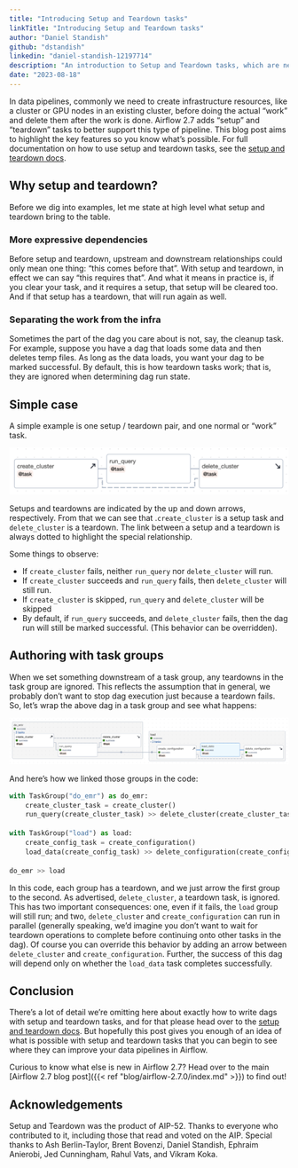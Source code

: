 ```yaml
---
title: "Introducing Setup and Teardown tasks"
linkTitle: "Introducing Setup and Teardown tasks"
author: "Daniel Standish"
github: "dstandish"
linkedin: "daniel-standish-12197714"
description: "An introduction to Setup and Teardown tasks, which are new in Apache Airflow 2.7.0"
date: "2023-08-18"
---
```


In data pipelines, commonly we need to create infrastructure resources, like a cluster or GPU nodes in an existing cluster, before doing the actual “work” and delete them after the work is done. Airflow 2.7 adds “setup” and “teardown” tasks to better support this type of pipeline. This blog post aims to highlight the key features so you know what’s possible. For full documentation on how to use setup and teardown tasks, see the [setup and teardown docs](https://airflow.apache.org/docs/apache-airflow/2.7.0/howto/setup-and-teardown.html).

## Why setup and teardown?

Before we dig into examples, let me state at high level what setup and teardown bring to the table.

### More expressive dependencies

Before setup and teardown, upstream and downstream relationships could only mean one thing: “this comes before that”. With setup and teardown, in effect we can say “this requires that”. And what it means in practice is, if you clear your task, and it requires a setup, that setup will be cleared too. And if that setup has a teardown, that will run again as well.

### Separating the work from the infra

Sometimes the part of the dag you care about is not, say, the cleanup task. For example, suppose you have a dag that loads some data and then deletes temp files. As long as the data loads, you want your dag to be marked successful. By default, this is how teardown tasks work; that is, they are ignored when determining dag run state.

## Simple case

A simple example is one setup / teardown pair, and one normal or “work” task.

![Simple setup and teardown example](simple.png)

Setups and teardowns are indicated by the up and down arrows, respectively. From that we can see that .`create_cluster` is a setup task and `delete_cluster` is a teardown. The link between a setup and a teardown is always dotted to highlight the special relationship.

Some things to observe:

* If `create_cluster` fails, neither `run_query` nor `delete_cluster` will run.
* If `create_cluster` succeeds and `run_query` fails, then `delete_cluster` will still run.
* If `create_cluster` is skipped, `run_query` and `delete_cluster` will be skipped
* By default, if `run_query` succeeds, and `delete_cluster` fails, then the dag run will still be marked successful. (This behavior can be overridden).

## Authoring with task groups

When we set something downstream of a task group, any teardowns in the task group are ignored. This reflects the assumption that in general, we probably don’t want to stop dag execution just because a teardown fails. So, let’s wrap the above dag in a task group and see what happens:

![Setup and teardown in task groups](task-group-arrow.png)

And here’s how we linked those groups in the code:

```python
with TaskGroup("do_emr") as do_emr:
    create_cluster_task = create_cluster()
    run_query(create_cluster_task) >> delete_cluster(create_cluster_task)

with TaskGroup("load") as load:
    create_config_task = create_configuration()
    load_data(create_config_task) >> delete_configuration(create_config_task)

do_emr >> load
```

In this code, each group has a teardown, and we just arrow the first group to the second. As advertised, `delete_cluster`, a teardown task, is ignored. This has two important consequences: one, even if it fails, the `load` group will still run; and two, `delete_cluster` and `create_configuration` can run in parallel (generally speaking, we’d imagine you don’t want to wait for teardown operations to complete before continuing onto other tasks in the dag). Of course you can override this behavior by adding an arrow between `delete_cluster` and `create_configuration`. Further, the success of this dag will depend only on whether the `load_data` task completes successfully.

## Conclusion

There’s a lot of detail we’re omitting here about exactly how to write dags with setup and teardown tasks, and for that please head over to the [setup and teardown docs](https://airflow.apache.org/docs/apache-airflow/2.7.0/howto/setup-and-teardown.html). But hopefully this post gives you enough of an idea of what is possible with setup and teardown tasks that you can begin to see where they can improve your data pipelines in Airflow.

Curious to know what else is new in Airflow 2.7? Head over to the main [Airflow 2.7 blog post]({{< ref "blog/airflow-2.7.0/index.md" >}}) to find out!

## Acknowledgements

Setup and Teardown was the product of AIP-52. Thanks to everyone who contributed to it, including those that read and voted on the AIP. Special thanks to Ash Berlin-Taylor, Brent Bovenzi, Daniel Standish, Ephraim Anierobi, Jed Cunningham, Rahul Vats, and Vikram Koka.

